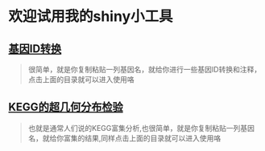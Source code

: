 # 欢迎试用我的shiny小工具 
## [基因ID转换](http://www.biotrainee.com:3838/jmzeng/gene_list_annotation )
> 很简单，就是你复制粘贴一列基因名，就给你进行一些基因ID转换和注释，点击上面的目录就可以进入使用咯

## [KEGG的超几何分布检验](http://www.biotrainee.com:3838/jmzeng/kegg_enrichment )
> 也就是通常人们说的KEGG富集分析,也很简单，就是你复制粘贴一列基因名，就给你富集的结果,同样点击上面的目录就可以进入使用咯

